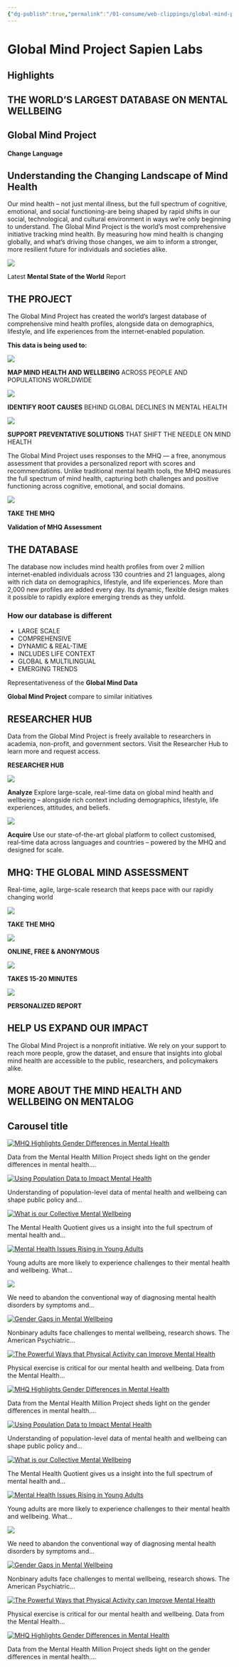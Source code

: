 ```yaml
---
{"dg-publish":true,"permalink":"/01-consume/web-clippings/global-mind-project-sapien-labs/","title":"Global Mind Project | Sapien Labs"}
---
```


# Global Mind Project  Sapien Labs
## Highlights



## THE WORLD’S LARGEST DATABASE ON MENTAL WELLBEING

## Global Mind Project

#### Change Language

## Understanding the Changing Landscape of Mind Health

Our mind health – not just mental illness, but the full spectrum of cognitive, emotional, and social functioning-are being shaped by rapid shifts in our social, technological, and cultural environment in ways we’re only beginning to understand. The Global Mind Project is the world’s most comprehensive initiative tracking mind health. By measuring how mind health is changing globally, and what’s driving those changes, we aim to inform a stronger, more resilient future for individuals and societies alike.

![](https://sapienlabs.org/wp-content/uploads/2025/07/16x9_Presentation-Format_V3.png)

Latest **Mental State of the World** Report

## THE PROJECT

The Global Mind Project has created the world’s largest database of comprehensive mind health profiles, alongside data on demographics, lifestyle, and life experiences from the internet-enabled population.

**This data is being used to:**

![](https://sapienlabs.org/wp-content/uploads/2025/07/Group-370.png)

**MAP MIND HEALTH AND WELLBEING** ACROSS PEOPLE AND POPULATIONS WORLDWIDE

![](https://sapienlabs.org/wp-content/uploads/2025/07/Group-365.png)

**IDENTIFY ROOT CAUSES** BEHIND GLOBAL DECLINES IN MENTAL HEALTH

![](https://sapienlabs.org/wp-content/uploads/2025/07/Group-368.png)

**SUPPORT PREVENTATIVE SOLUTIONS** THAT SHIFT THE NEEDLE ON MIND HEALTH

The Global Mind Project uses responses to the MHQ — a free, anonymous assessment that provides a personalized report with scores and recommendations. Unlike traditional mental health tools, the MHQ measures the full spectrum of mind health, capturing both challenges and positive functioning across cognitive, emotional, and social domains.

![](https://sapienlabs.org/wp-content/uploads/2025/07/Group-198.png)

**TAKE THE MHQ**

**Validation of MHQ Assessment**

## THE DATABASE

The database now includes mind health profiles from over 2 million internet-enabled individuals across 130 countries and 21 languages, along with rich data on demographics, lifestyle, and life experiences. More than 2,000 new profiles are added every day. Its dynamic, flexible design makes it possible to rapidly explore emerging trends as they unfold.

### How our database is different

- LARGE SCALE
- COMPREHENSIVE
- DYNAMIC & REAL-TIME
- INCLUDES LIFE CONTEXT
- GLOBAL & MULTILINGUAL
- EMERGING TRENDS

Representativeness of the **Global Mind Data**

**Global Mind Project** compare to similar initiatives

## RESEARCHER HUB

Data from the Global Mind Project is freely available to researchers in academia, non-profit, and government sectors. Visit the Researcher Hub to learn more and request access.

**RESEARCHER HUB**

![](https://sapienlabs.org/wp-content/uploads/2025/07/Group-351.png)

**Analyze** Explore large-scale, real-time data on global mind health and wellbeing – alongside rich context including demographics, lifestyle, life experiences, attitudes, and beliefs.

![](https://sapienlabs.org/wp-content/uploads/2025/07/Group-354.png)

**Acquire** Use our state-of-the-art global platform to collect customised, real-time data across languages and countries – powered by the MHQ and designed for scale.

## MHQ: THE GLOBAL MIND ASSESSMENT

Real-time, agile, large-scale research that keeps pace with our rapidly changing world

![](https://sapienlabs.org/wp-content/uploads/2025/07/Group-198.png)

**TAKE THE MHQ**

![](https://sapienlabs.org/wp-content/uploads/2025/07/Group-338_2.png)

**ONLINE, FREE & ANONYMOUS**

![](https://sapienlabs.org/wp-content/uploads/2025/07/Group-339.png)

**TAKES 15-20 MINUTES**

![](https://sapienlabs.org/wp-content/uploads/2025/07/Group-340.png)

**PERSONALIZED REPORT**

## HELP US EXPAND OUR IMPACT

The Global Mind Project is a nonprofit initiative. We rely on your support to reach more people, grow the dataset, and ensure that insights into global mind health are accessible to the public, researchers, and policymakers alike.

## MORE ABOUT THE MIND HEALTH AND WELLBEING ON MENTALOG

## Carousel title

[![MHQ Highlights Gender Differences in Mental Health](https://sapienlabs.org/wp-content/uploads/2020/06/boy-and-girl-cutout-decals-1386336_sm-min-600x400.jpeg)](https://sapienlabs.org/mentalog/mhq-highlights-gender-differences-in-mental-health/ "MHQ Highlights Gender Differences in Mental Health")

Data from the Mental Health Million Project sheds light on the gender differences in mental health....

[![Using Population Data to Impact Mental Health](https://sapienlabs.org/wp-content/uploads/2020/06/Crowdsourcing-1-min-600x400.png)](https://sapienlabs.org/mentalog/using-population-data-to-impact-mental-health-and-well-being/ "Using Population Data to Impact Mental Health")

Understanding of population-level data of mental health and wellbeing can shape public policy and...

[![What is our Collective Mental Wellbeing](https://sapienlabs.org/wp-content/uploads/2020/06/opposites-3808487_1920_sm-min-600x400.jpeg)](https://sapienlabs.org/mentalog/what-is-our-collective-mental-wellbeing/ "What is our Collective Mental Wellbeing?")

The Mental Health Quotient gives us a insight into the full spectrum of mental health and...

[![Mental Health Issues Rising in Young Adults](https://sapienlabs.org/wp-content/uploads/2020/06/mental-health-and-youth-min-600x400.png)](https://sapienlabs.org/mentalog/mental-health-issues-rising-in-young-adults/ "Mental Health Issues Rising in Young Adults")

Young adults are more likely to experience challenges to their mental health and wellbeing. What...

[![](https://sapienlabs.org/wp-content/uploads/2024/03/mental-health-root-causes-600x400.png)](https://sapienlabs.org/mentalog/is-symptom-based-diagnosis-of-mental-health-disorders-doing-more-harm-than-good/ "Is symptom-based diagnosis of mental health disorders doing more harm than good?")

We need to abandon the conventional way of diagnosing mental health disorders by symptoms and...

[![Gender Gaps in Mental Wellbeing](https://sapienlabs.org/wp-content/uploads/2022/10/pexels-tim-mossholder-1722196-min-600x400.jpeg)](https://sapienlabs.org/mentalog/gender-gaps-in-mental-wellbeing/ "Gender Gaps in Mental Wellbeing")

Nonbinary adults face challenges to mental wellbeing, research shows. The American Psychiatric...

[![The Powerful Ways that Physical Activity can Improve Mental Health](https://sapienlabs.org/wp-content/uploads/2020/11/pexels-polina-tankilevitch-3735471-600x400.jpg)](https://sapienlabs.org/mentalog/the-powerful-ways-that-physical-activity-can-improve-mental-health/ "The Powerful Ways that Physical Activity can Improve Mental Health")

Physical exercise is critical for our mental health and wellbeing. Data from the Mental Health...

[![MHQ Highlights Gender Differences in Mental Health](https://sapienlabs.org/wp-content/uploads/2020/06/boy-and-girl-cutout-decals-1386336_sm-min-600x400.jpeg)](https://sapienlabs.org/mentalog/mhq-highlights-gender-differences-in-mental-health/ "MHQ Highlights Gender Differences in Mental Health")

Data from the Mental Health Million Project sheds light on the gender differences in mental health....

[![Using Population Data to Impact Mental Health](https://sapienlabs.org/wp-content/uploads/2020/06/Crowdsourcing-1-min-600x400.png)](https://sapienlabs.org/mentalog/using-population-data-to-impact-mental-health-and-well-being/ "Using Population Data to Impact Mental Health")

Understanding of population-level data of mental health and wellbeing can shape public policy and...

[![What is our Collective Mental Wellbeing](https://sapienlabs.org/wp-content/uploads/2020/06/opposites-3808487_1920_sm-min-600x400.jpeg)](https://sapienlabs.org/mentalog/what-is-our-collective-mental-wellbeing/ "What is our Collective Mental Wellbeing?")

The Mental Health Quotient gives us a insight into the full spectrum of mental health and...

[![Mental Health Issues Rising in Young Adults](https://sapienlabs.org/wp-content/uploads/2020/06/mental-health-and-youth-min-600x400.png)](https://sapienlabs.org/mentalog/mental-health-issues-rising-in-young-adults/ "Mental Health Issues Rising in Young Adults")

Young adults are more likely to experience challenges to their mental health and wellbeing. What...

[![](https://sapienlabs.org/wp-content/uploads/2024/03/mental-health-root-causes-600x400.png)](https://sapienlabs.org/mentalog/is-symptom-based-diagnosis-of-mental-health-disorders-doing-more-harm-than-good/ "Is symptom-based diagnosis of mental health disorders doing more harm than good?")

We need to abandon the conventional way of diagnosing mental health disorders by symptoms and...

[![Gender Gaps in Mental Wellbeing](https://sapienlabs.org/wp-content/uploads/2022/10/pexels-tim-mossholder-1722196-min-600x400.jpeg)](https://sapienlabs.org/mentalog/gender-gaps-in-mental-wellbeing/ "Gender Gaps in Mental Wellbeing")

Nonbinary adults face challenges to mental wellbeing, research shows. The American Psychiatric...

[![The Powerful Ways that Physical Activity can Improve Mental Health](https://sapienlabs.org/wp-content/uploads/2020/11/pexels-polina-tankilevitch-3735471-600x400.jpg)](https://sapienlabs.org/mentalog/the-powerful-ways-that-physical-activity-can-improve-mental-health/ "The Powerful Ways that Physical Activity can Improve Mental Health")

Physical exercise is critical for our mental health and wellbeing. Data from the Mental Health...

[![MHQ Highlights Gender Differences in Mental Health](https://sapienlabs.org/wp-content/uploads/2020/06/boy-and-girl-cutout-decals-1386336_sm-min-600x400.jpeg)](https://sapienlabs.org/mentalog/mhq-highlights-gender-differences-in-mental-health/ "MHQ Highlights Gender Differences in Mental Health")

Data from the Mental Health Million Project sheds light on the gender differences in mental health....

